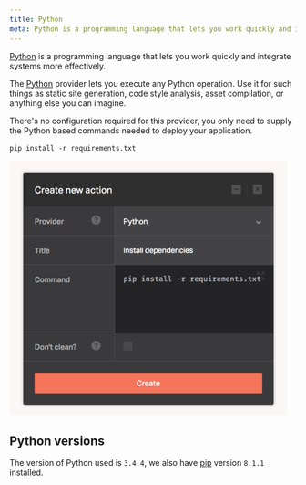```yaml
---
title: Python
meta: Python is a programming language that lets you work quickly and integrate systems more effectively.
---
```


[Python](https://www.python.org/) is a programming language that lets you work quickly and integrate systems more effectively.

The [Python](https://www.python.org/) provider lets you execute any Python operation. Use it for such things as static site generation, code style analysis, asset compilation, or anything else you can imagine.

There's no configuration required for this provider, you only need to supply the Python based commands needed to deploy your application.

```
pip install -r requirements.txt
```

![Python](../images/integrations/python.png)

## Python versions

The version of Python used is `3.4.4`, we also have [pip](https://pypi.python.org/pypi/pip) version `8.1.1` installed.
